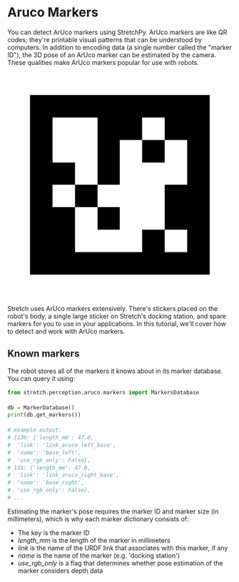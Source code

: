 # Aruco Markers

You can detect ArUco markers using StretchPy. ArUco markers are like QR codes; they're printable visual patterns that can be understood by computers. In addition to encoding data (a single number called the "marker ID"), the 3D pose of an ArUco marker can be estimated by the camera. These qualities make ArUco markers popular for use with robots.

![Mobile base left corner Aruco marker](./images/mobile_base_left_corner_aruco.png)

Stretch uses ArUco markers extensively. There's stickers placed on the robot's body, a single large sticker on Stretch's docking station, and spare markers for you to use in your applications. In this tutorial, we'll cover how to detect and work with ArUco markers.

## Known markers

The robot stores all of the markers it knows about in its marker database. You can query it using:

```python
from stretch.perception.aruco.markers import MarkersDatabase

db = MarkerDatabase()
print(db.get_markers())

# example output:
# {130: {'length_mm': 47.0,
#  'link': 'link_aruco_left_base',
#  'name': 'base_left',
#  'use_rgb_only': False},
# 131: {'length_mm': 47.0,
#  'link': 'link_aruco_right_base',
#  'name': 'base_right',
#  'use_rgb_only': False},
# ...
```

Estimating the marker's pose requires the marker ID and marker size (in millimeters), which is why each marker dictionary consists of:

 - The key is the marker ID
 - *length_mm* is the length of the marker in millimeters
 - *link* is the name of the URDF link that associates with this marker, if any
 - *name* is the name of the marker (e.g. 'docking station')
 - *use_rgb_only* is a flag that determines whether pose estimation of the marker considers depth data
